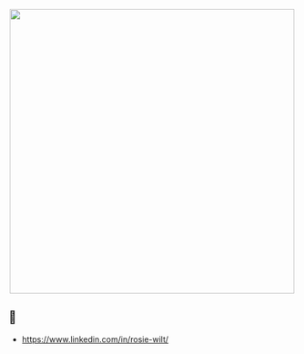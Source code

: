 <p align="center">
<img src="https://i.pinimg.com/736x/d4/40/05/d440051534f63cfed069bca7d4abbdb2.jpg" width="500" style="text-align:center;"/>
</p>

##  🤠

- https://www.linkedin.com/in/rosie-wilt/
